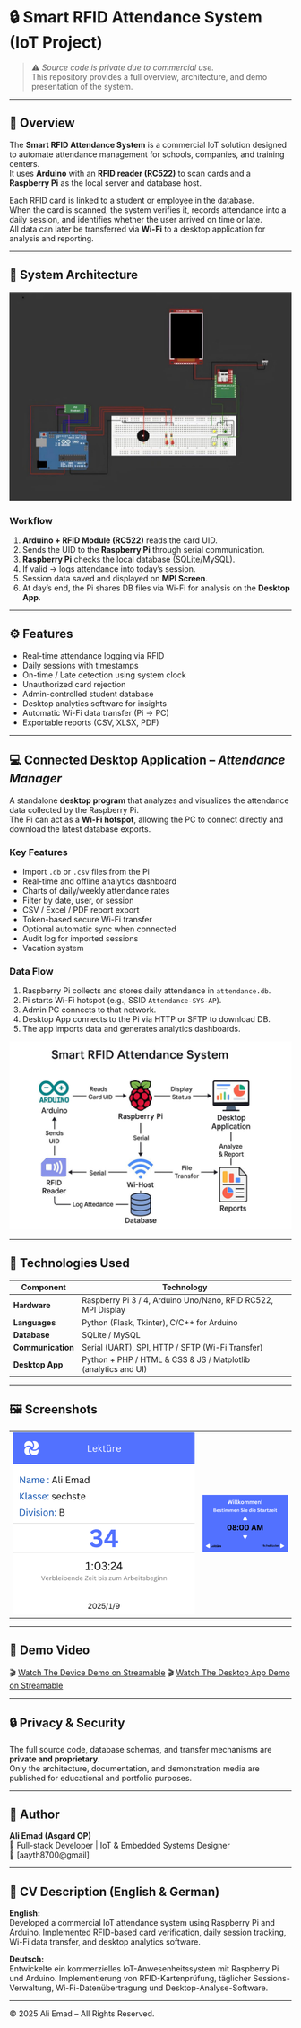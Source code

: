 # 🔒 Smart RFID Attendance System (IoT Project)

> ⚠️ *Source code is private due to commercial use.*  
> This repository provides a full overview, architecture, and demo presentation of the system.

---

## 📖 Overview
The **Smart RFID Attendance System** is a commercial IoT solution designed to automate attendance management for schools, companies, and training centers.  
It uses **Arduino** with an **RFID reader (RC522)** to scan cards and a **Raspberry Pi** as the local server and database host.

Each RFID card is linked to a student or employee in the database.  
When the card is scanned, the system verifies it, records attendance into a daily session, and identifies whether the user arrived on time or late.  
All data can later be transferred via **Wi-Fi** to a desktop application for analysis and reporting.

---

## 🧩 System Architecture
![Architecture Diagram](screenshots/photo_2_2025-10-31_11-58-35.jpg)

### Workflow
1. **Arduino + RFID Module (RC522)** reads the card UID.  
2. Sends the UID to the **Raspberry Pi** through serial communication.  
3. **Raspberry Pi** checks the local database (SQLite/MySQL).  
4. If valid → logs attendance into today’s session.  
5. Session data saved and displayed on **MPI Screen**.  
6. At day’s end, the Pi shares DB files via Wi-Fi for analysis on the **Desktop App**.

---

## ⚙️ Features
- Real-time attendance logging via RFID  
- Daily sessions with timestamps  
- On-time / Late detection using system clock  
- Unauthorized card rejection  
- Admin-controlled student database  
- Desktop analytics software for insights  
- Automatic Wi-Fi data transfer (Pi → PC)  
- Exportable reports (CSV, XLSX, PDF)

---

## 💻 Connected Desktop Application – *Attendance Manager*
A standalone **desktop program** that analyzes and visualizes the attendance data collected by the Raspberry Pi.  
The Pi can act as a **Wi-Fi hotspot**, allowing the PC to connect directly and download the latest database exports.

### Key Features
- Import `.db` or `.csv` files from the Pi  
- Real-time and offline analytics dashboard  
- Charts of daily/weekly attendance rates  
- Filter by date, user, or session  
- CSV / Excel / PDF report export  
- Token-based secure Wi-Fi transfer  
- Optional automatic sync when connected  
- Audit log for imported sessions
- Vacation system

### Data Flow
1. Raspberry Pi collects and stores daily attendance in `attendance.db`.  
2. Pi starts Wi-Fi hotspot (e.g., SSID `Attendance-SYS-AP`).  
3. Admin PC connects to that network.  
4. Desktop App connects to the Pi via HTTP or SFTP to download DB.  
5. The app imports data and generates analytics dashboards.

![Architecture Diagram](screenshots/photo_3_2025-10-31_11-58-35.jpg)


---

## 🧠 Technologies Used
| Component | Technology |
|------------|-------------|
| **Hardware** | Raspberry Pi 3 / 4, Arduino Uno/Nano, RFID RC522, MPI Display |
| **Languages** | Python (Flask, Tkinter), C/C++ for Arduino |
| **Database** | SQLite / MySQL |
| **Communication** | Serial (UART), SPI, HTTP / SFTP (Wi-Fi Transfer) |
| **Desktop App** | Python + PHP / HTML & CSS & JS / Matplotlib (analytics and UI) |

---

## 🖼️ Screenshots
| | |
|--|--|
| ![Read RFID Interface](screenshots/read-interface.png) | ![Main Interface](screenshots/main-interface.png) |

---

## 🎥 Demo Video
🎬 [Watch The Device Demo on Streamable](https://streamable.com/vleoxc)
🎬 [Watch The Desktop App Demo on Streamable](https://streamable.com/vleoxc)

---

## 🔒 Privacy & Security
The full source code, database schemas, and transfer mechanisms are **private and proprietary**.  
Only the architecture, documentation, and demonstration media are published for educational and portfolio purposes.

---

## 👤 Author
**Ali Emad (Asgard OP)**  
💼 Full-stack Developer | IoT & Embedded Systems Designer  
📧 [aayth8700@gmail] 

---

## 💬 CV Description (English & German)
**English:**  
Developed a commercial IoT attendance system using Raspberry Pi and Arduino. Implemented RFID-based card verification, daily session tracking, Wi-Fi data transfer, and desktop analytics software.  

**Deutsch:**  
Entwickelte ein kommerzielles IoT-Anwesenheitssystem mit Raspberry Pi und Arduino. Implementierung von RFID-Kartenprüfung, täglicher Sessions-Verwaltung, Wi-Fi-Datenübertragung und Desktop-Analyse-Software.

---

© 2025 Ali Emad – All Rights Reserved.
